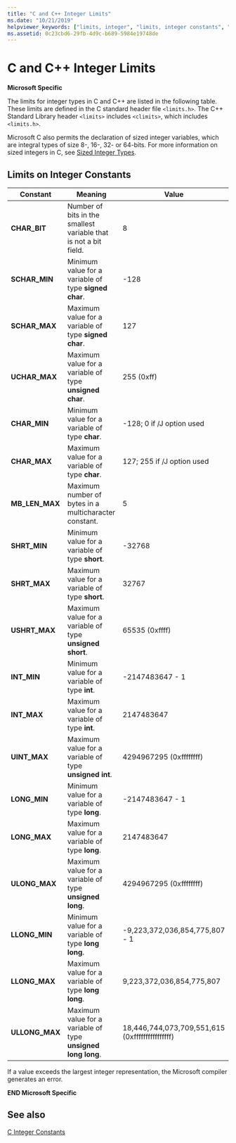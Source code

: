 ```yaml
---
title: "C and C++ Integer Limits"
ms.date: "10/21/2019"
helpviewer_keywords: ["limits, integer", "limits, integer constants", "integer limits"]
ms.assetid: 0c23cbd6-29fb-4d9c-b689-5984e19748de
---
```

# C and C++ Integer Limits

**Microsoft Specific**

The limits for integer types in C and C++ are listed in the following table. These limits are defined in the C standard header file `<limits.h>`. The C++ Standard Library header `<limits>` includes `<climits>`, which includes `<limits.h>`.

Microsoft C also permits the declaration of sized integer variables, which are integral types of size 8-, 16-, 32- or 64-bits. For more information on sized integers in C, see [Sized Integer Types](../c-language/c-sized-integer-types.md).

## Limits on Integer Constants

|**Constant**|Meaning|Value|
|------------------|-------------|-----------|
|**CHAR_BIT**|Number of bits in the smallest variable that is not a bit field.|8|
|**SCHAR_MIN**|Minimum value for a variable of type **signed char**.|-128|
|**SCHAR_MAX**|Maximum value for a variable of type **signed char**.|127|
|**UCHAR_MAX**|Maximum value for a variable of type **unsigned char**.|255 (0xff)|
|**CHAR_MIN**|Minimum value for a variable of type **char**.|-128; 0 if /J option used|
|**CHAR_MAX**|Maximum value for a variable of type **char**.|127; 255 if /J option used|
|**MB_LEN_MAX**|Maximum number of bytes in a multicharacter constant.|5|
|**SHRT_MIN**|Minimum value for a variable of type **short**.|-32768|
|**SHRT_MAX**|Maximum value for a variable of type **short**.|32767|
|**USHRT_MAX**|Maximum value for a variable of type **unsigned short**.|65535 (0xffff)|
|**INT_MIN**|Minimum value for a variable of type **int**.|-2147483647 - 1|
|**INT_MAX**|Maximum value for a variable of type **int**.|2147483647|
|**UINT_MAX**|Maximum value for a variable of type **unsigned int**.|4294967295 (0xffffffff)|
|**LONG_MIN**|Minimum value for a variable of type **long**.|-2147483647 - 1|
|**LONG_MAX**|Maximum value for a variable of type **long**.|2147483647|
|**ULONG_MAX**|Maximum value for a variable of type **unsigned long**.|4294967295 (0xffffffff)|
|**LLONG_MIN**|Minimum value for a variable of type **long long**.|-9,223,372,036,854,775,807 - 1|
|**LLONG_MAX**|Maximum value for a variable of type **long long**.|9,223,372,036,854,775,807|
|**ULLONG_MAX**|Maximum value for a variable of type **unsigned long long**.|18,446,744,073,709,551,615 (0xffffffffffffffff)|

If a value exceeds the largest integer representation, the Microsoft compiler generates an error.

**END Microsoft Specific**

## See also

[C Integer Constants](../c-language/c-integer-constants.md)
